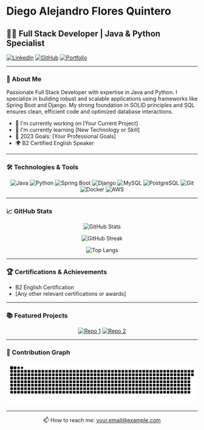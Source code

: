 # Diego Alejandro Flores Quintero

## 👨‍💻 Full Stack Developer | Java & Python Specialist

[![LinkedIn](https://img.shields.io/badge/LinkedIn-0077B5?style=for-the-badge&logo=linkedin&logoColor=white)](https://www.linkedin.com/in/yourusername/)
[![GitHub](https://img.shields.io/badge/GitHub-100000?style=for-the-badge&logo=github&logoColor=white)](https://github.com/diegnghtmr)
[![Portfolio](https://img.shields.io/badge/Portfolio-FF7139?style=for-the-badge&logo=Firefox-Browser&logoColor=white)](https://your-portfolio-url.com)

---

### 🚀 About Me

Passionate Full Stack Developer with expertise in Java and Python. I specialize in building robust and scalable applications using frameworks like Spring Boot and Django. My strong foundation in SOLID principles and SQL ensures clean, efficient code and optimized database interactions.

- 🔭 I'm currently working on [Your Current Project]
- 🌱 I'm currently learning [New Technology or Skill]
- 🎯 2023 Goals: [Your Professional Goals]
- 🌍 B2 Certified English Speaker

---

### 🛠️ Technologies & Tools

<div align="center">

![Java](https://img.shields.io/badge/Java-007396?style=for-the-badge&logo=java&logoColor=white)
![Python](https://img.shields.io/badge/Python-3776AB?style=for-the-badge&logo=python&logoColor=white)
![Spring Boot](https://img.shields.io/badge/Spring%20Boot-6DB33F?style=for-the-badge&logo=springboot&logoColor=white)
![Django](https://img.shields.io/badge/Django-092E20?style=for-the-badge&logo=django&logoColor=white)
![MySQL](https://img.shields.io/badge/MySQL-4479A1?style=for-the-badge&logo=mysql&logoColor=white)
![PostgreSQL](https://img.shields.io/badge/PostgreSQL-316192?style=for-the-badge&logo=postgresql&logoColor=white)
![Git](https://img.shields.io/badge/Git-F05032?style=for-the-badge&logo=git&logoColor=white)
![Docker](https://img.shields.io/badge/Docker-2496ED?style=for-the-badge&logo=docker&logoColor=white)
![AWS](https://img.shields.io/badge/AWS-232F3E?style=for-the-badge&logo=amazon-aws&logoColor=white)

</div>

---

### 📈 GitHub Stats

<div align="center">

![GitHub Stats](https://github-readme-stats.vercel.app/api?username=diegnghtmr&show_icons=true&theme=tokyonight&hide_border=true&cache_seconds=3600)

![GitHub Streak](https://streak-stats.demolab.com/?user=diegnghtmr&theme=tokyonight&hide_border=true)

![Top Langs](https://github-readme-stats.vercel.app/api/top-langs/?username=diegnghtmr&layout=compact&theme=tokyonight&hide_border=true)

</div>

---

### 🏆 Certifications & Achievements

- B2 English Certification
- [Any other relevant certifications or awards]

---

### 📚 Featured Projects

<div align="center">

[![Repo 1](https://github-readme-stats.vercel.app/api/pin/?username=diegnghtmr&repo=repo-name&theme=tokyonight)](https://github.com/diegnghtmr/repo-name)
[![Repo 2](https://github-readme-stats.vercel.app/api/pin/?username=diegnghtmr&repo=repo-name&theme=tokyonight)](https://github.com/diegnghtmr/repo-name)

</div>

---

### 🐍 Contribution Graph

![snake gif](https://github.com/diegnghtmr/diegnghtmr/blob/output/github-snake-dark.svg)

---

<div align="center">

📫 How to reach me: [your.email@example.com](mailto:your.email@example.com)

</div>
